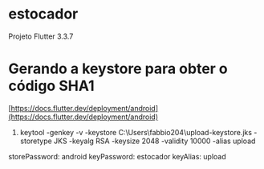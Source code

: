 # estocador

Projeto Flutter 3.3.7

# Gerando a keystore para obter o código SHA1

[https://docs.flutter.dev/deployment/android](https://docs.flutter.dev/deployment/android)

1. keytool -genkey -v -keystore C:\Users\fabbio204\upload-keystore.jks -storetype JKS -keyalg RSA -keysize 2048 -validity 10000 -alias upload

storePassword: android
keyPassword: estocador
keyAlias: upload